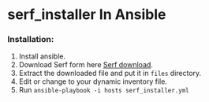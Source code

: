 # serf_installer In Ansible

### Installation:
1. Install ansible.
2. Download Serf form here [Serf download](https://www.serf.io/downloads.html).
3. Extract the downloaded file and put it in `files` directory.
4. Edit or change to your dynamic inventory file.
5. Run `ansible-playbook -i hosts serf_installer.yml`
